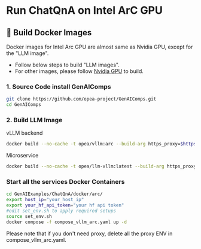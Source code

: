 # Run ChatQnA on Intel ArC GPU

## 🚀 Build Docker Images

Docker images for Intel Arc GPU are almost same as Nvidia GPU, except for the "LLM image".
* Follow below steps to build "LLM images".
* For other images, please follow [Nvidia GPU](../gpu/README.md) to build.

### 1. Source Code install GenAIComps

```bash
git clone https://github.com/opea-project/GenAIComps.git
cd GenAIComps
```
### 2. Build LLM Image

vLLM backend
```bash
docker build --no-cache -t opea/vllm:arc --build-arg https_proxy=$https_proxy --build-arg http_proxy=$http_proxy -f comps/llms/text-generation/vllm/docker/Dockerfile.arc .
```
Microservice
```bash
docker build --no-cache -t opea/llm-vllm:latest --build-arg https_proxy=$https_proxy --build-arg http_proxy=$http_proxy -f comps/llms/text-generation/vllm/docker/Dockerfile.microservice .
```
### Start all the services Docker Containers

```bash
cd GenAIExamples/ChatQnA/docker/arc/
export host_ip="your_host_ip"
export your_hf_api_token="your hf api token"
#edit set_env.sh to apply required setups
source set_env.sh
docker compose -f compose_vllm_arc.yaml up -d
```

Please note that if you don't need proxy, delete all the proxy ENV in compose_vllm_arc.yaml.
